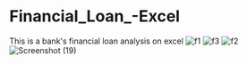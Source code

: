 # Financial_Loan_-Excel
This is a bank's financial loan analysis on excel
![f1](https://github.com/Abhilash-Bh/Financil_Loan_-Excel/assets/96327051/c09f6af6-80f0-408c-8639-5bb683ae1214)
![f3](https://github.com/Abhilash-Bh/Financil_Loan_-Excel/assets/96327051/421676d5-ea58-4c87-b732-9cb1880a4dfd)
![f2](https://github.com/Abhilash-Bh/Financil_Loan_-Excel/assets/96327051/7ee6f785-13fb-4c94-8a9b-199d7b481d79)
![Screenshot (19)](https://github.com/user-attachments/assets/908f7e3d-e6ec-4fe4-a39c-b3b087d29a10)
